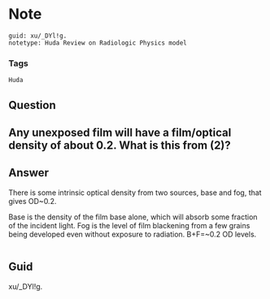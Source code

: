 # Note
```
guid: xu/_DYl!g.
notetype: Huda Review on Radiologic Physics model
```

### Tags
```
Huda
```

## Question
<h2>Any unexposed film will have a film/optical density of about 0.2. What is this from (2)?</h2>

## Answer
<section>
<p>There is some intrinsic optical density from two sources, base and fog, that gives OD~0.2.</p>
<p>Base is the density of the film base alone, which will absorb some fraction of the incident light.
Fog is the level of film blackening from a few grains being developed even without exposure to radiation.
B+F=~0.2 OD levels. </p>
<p><img alt="" src="5D468ED6-1B64-40E9-A9B4-450FF02B5DF1.png"/></p>

</section>

## Guid
xu/_DYl!g.
